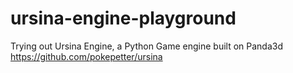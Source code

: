 # ursina-engine-playground
Trying out Ursina Engine, a Python Game engine built on Panda3d https://github.com/pokepetter/ursina
